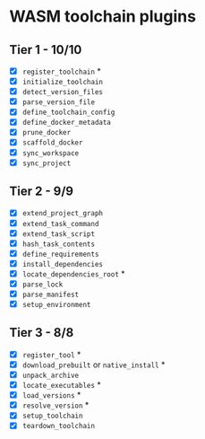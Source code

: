 # WASM toolchain plugins

## Tier 1 - 10/10

- [x] `register_toolchain` \*
- [x] `initialize_toolchain`
- [x] `detect_version_files`
- [x] `parse_version_file`
- [x] `define_toolchain_config`
- [x] `define_docker_metadata`
- [x] `prune_docker`
- [x] `scaffold_docker`
- [x] `sync_workspace`
- [x] `sync_project`

## Tier 2 - 9/9

- [x] `extend_project_graph`
- [x] `extend_task_command`
- [x] `extend_task_script`
- [x] `hash_task_contents`
- [x] `define_requirements`
- [x] `install_dependencies`
- [x] `locate_dependencies_root` \*
- [x] `parse_lock`
- [x] `parse_manifest`
- [x] `setup_environment`

## Tier 3 - 8/8

- [x] `register_tool` \*
- [x] `download_prebuilt` or `native_install` \*
- [x] `unpack_archive`
- [x] `locate_executables` \*
- [x] `load_versions` \*
- [x] `resolve_version` \*
- [x] `setup_toolchain`
- [x] `teardown_toolchain`
